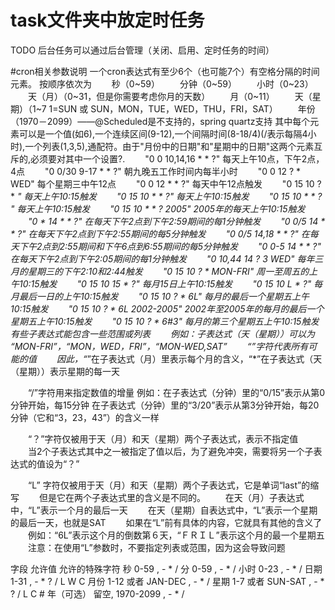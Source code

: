 # task文件夹中放定时任务

TODO 后台任务可以通过后台管理（关闭、启用、定时任务的时间）

#cron相关参数说明
一个cron表达式有至少6个（也可能7个）有空格分隔的时间元素。
按顺序依次为
　　秒（0~59）
　　分钟（0~59）
　　小时（0~23）
　　天（月）（0~31，但是你需要考虑你月的天数）
　　月（0~11）
　　天（星期）（1~7 1=SUN 或 SUN，MON，TUE，WED，THU，FRI，SAT）
　　年份（1970－2099）——@Scheduled是不支持的，spring quartz支持
其中每个元素可以是一个值(如6),一个连续区间(9-12),一个间隔时间(8-18/4)(/表示每隔4小时),一个列表(1,3,5),通配符。由于"月份中的日期"和"星期中的日期"这两个元素互斥的,必须要对其中一个设置?.
　　"0 0 10,14,16 * * ?"          每天上午10点，下午2点，4点
　　"0 0/30 9-17 * * ?"           朝九晚五工作时间内每半小时
　　"0 0 12 ? * WED"              每个星期三中午12点 
　　"0 0 12 * * ?"                每天中午12点触发 
　　"0 15 10 ? * *"               每天上午10:15触发 
　　"0 15 10 * * ?"               每天上午10:15触发 
　　"0 15 10 * * ? *"             每天上午10:15触发 
　　"0 15 10 * * ? 2005"          2005年的每天上午10:15触发 
　　"0 * 14 * * ?"                在每天下午2点到下午2:59期间的每1分钟触发 
　　"0 0/5 14 * * ?"              在每天下午2点到下午2:55期间的每5分钟触发 
　　"0 0/5 14,18 * * ?"           在每天下午2点到2:55期间和下午6点到6:55期间的每5分钟触发 
　　"0 0-5 14 * * ?"              在每天下午2点到下午2:05期间的每1分钟触发 
　　"0 10,44 14 ? 3 WED"          每年三月的星期三的下午2:10和2:44触发 
　　"0 15 10 ? * MON-FRI"         周一至周五的上午10:15触发 
　　"0 15 10 15 * ?"              每月15日上午10:15触发 
　　"0 15 10 L * ?"               每月最后一日的上午10:15触发 
　　"0 15 10 ? * 6L"              每月的最后一个星期五上午10:15触发 
　　"0 15 10 ? * 6L 2002-2005"    2002年至2005年的每月的最后一个星期五上午10:15触发 
　　"0 15 10 ? * 6#3"             每月的第三个星期五上午10:15触发 
有些子表达式能包含一些范围或列表
　　例如：子表达式（天（星期））可以为 “MON-FRI”，“MON，WED，FRI”，“MON-WED,SAT”
　　“*”字符代表所有可能的值
　　因此，“*”在子表达式（月）里表示每个月的含义，“*”在子表达式（天（星期））表示星期的每一天
 
　　“/”字符用来指定数值的增量
例如：在子表达式（分钟）里的“0/15”表示从第0分钟开始，每15分钟
         在子表达式（分钟）里的“3/20”表示从第3分钟开始，每20分钟（它和“3，23，43”）的含义一样

　　“？”字符仅被用于天（月）和天（星期）两个子表达式，表示不指定值
　　当2个子表达式其中之一被指定了值以后，为了避免冲突，需要将另一个子表达式的值设为“？”
 
　　“L” 字符仅被用于天（月）和天（星期）两个子表达式，它是单词“last”的缩写
　　但是它在两个子表达式里的含义是不同的。
　　在天（月）子表达式中，“L”表示一个月的最后一天
　　在天（星期）自表达式中，“L”表示一个星期的最后一天，也就是SAT
　　如果在“L”前有具体的内容，它就具有其他的含义了
　　例如：“6L”表示这个月的倒数第６天，“ＦＲＩＬ”表示这个月的最一个星期五
　　注意：在使用“L”参数时，不要指定列表或范围，因为这会导致问题


字段	 	允许值	 	            允许的特殊字符
秒	 	    0-59	 	            , - * /
分	 	    0-59	 	            , - * /
小时	 	0-23	 	            , - * /
日期	 	1-31	 	            , - * ? / L W C
月份	 	1-12 或者 JAN-DEC	 	, - * /
星期	 	1-7 或者 SUN-SAT	 	, - * ? / L C #
年（可选）	留空, 1970-2099	 	    , - * /